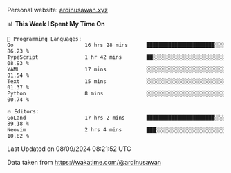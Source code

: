 Personal website: [ardinusawan.xyz](https://ardinusawan.xyz)

<!--START_SECTION:waka-->
📊 **This Week I Spent My Time On** 

```text
💬 Programming Languages: 
Go                       16 hrs 28 mins      ██████████████████████░░░   86.23 % 
TypeScript               1 hr 42 mins        ██░░░░░░░░░░░░░░░░░░░░░░░   08.93 % 
YAML                     17 mins             ░░░░░░░░░░░░░░░░░░░░░░░░░   01.54 % 
Text                     15 mins             ░░░░░░░░░░░░░░░░░░░░░░░░░   01.37 % 
Python                   8 mins              ░░░░░░░░░░░░░░░░░░░░░░░░░   00.74 % 

🔥 Editors: 
GoLand                   17 hrs 2 mins       ██████████████████████░░░   89.18 % 
Neovim                   2 hrs 4 mins        ███░░░░░░░░░░░░░░░░░░░░░░   10.82 % 
```


 Last Updated on 08/09/2024 08:21:52 UTC
<!--END_SECTION:waka-->
Data taken from https://wakatime.com/@ardinusawan
